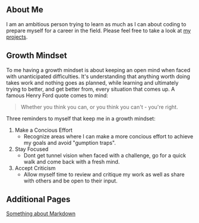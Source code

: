 
## About Me 

I am an ambitious person trying to learn as much as I can about coding to prepare myself for a career in the field. Please feel free to take a look at [my projects](https://github.com/DustinHall?tab=projects).
## Growth Mindset 

To me having a growth mindset is about keeping an open mind when faced with unanticipated difficulties. It's understanding that anything worth doing takes work and nothing goes as planned, while learning and ultimately trying to better, and get better from, every situation that comes up. A famous Henry Ford quote comes to mind:
> Whether you think you can, or you think you can't - you're right. 

Three reminders to myself that keep me in a growth mindset:
 1. Make a Concious Effort
    - Recognize areas where I can make a more concious effort to achieve my goals and avoid "gumption traps".   
 2. Stay Focused
    - Dont get tunnel vision when faced with a challenge, go for a quick walk and come back with a fresh mind.  
 3. Accept Criticism 
    - Allow myself time to review and critique my work as well as share with others and be open to their input. 

## Additional Pages 
[Something about Markdown](https://dustinhall.github.io/reading-notes/markdown)
